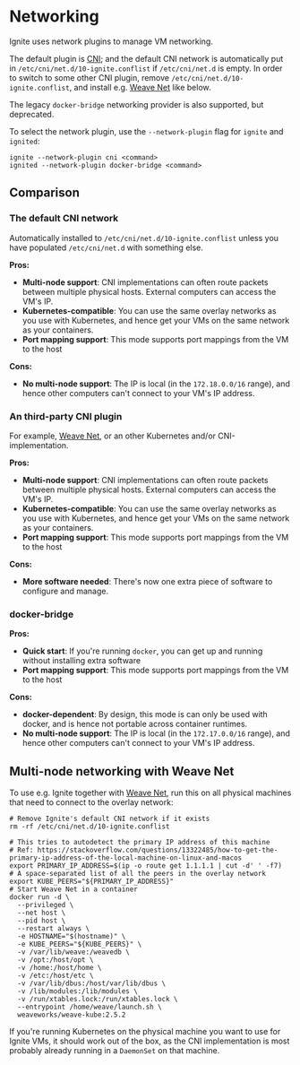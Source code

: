# Networking

Ignite uses network plugins to manage VM networking.

The default plugin is [CNI](https://github.com/containernetworking/cni); and the default CNI network is automatically put in
`/etc/cni/net.d/10-ignite.conflist` if `/etc/cni/net.d` is empty. In order to switch to some other CNI plugin,
remove `/etc/cni/net.d/10-ignite.conflist`, and install e.g. [Weave Net](#multi-node-networking-with-weave-net) like below.

The legacy `docker-bridge` networking provider is also supported, but deprecated.

To select the network plugin, use the `--network-plugin` flag for `ignite` and `ignited`:

```console
ignite --network-plugin cni <command>
ignited --network-plugin docker-bridge <command>
```

## Comparison

### The default CNI network

Automatically installed to `/etc/cni/net.d/10-ignite.conflist` unless you have populated `/etc/cni/net.d` with something else.

**Pros:**

- **Multi-node support**: CNI implementations can often route packets between multiple physical hosts. External computers can access the VM's IP.
- **Kubernetes-compatible**: You can use the same overlay networks as you use with Kubernetes, and hence get your VMs on the same network as your containers.
- **Port mapping support**: This mode supports port mappings from the VM to the host

**Cons:**

- **No multi-node support**: The IP is local (in the `172.18.0.0/16` range), and hence other computers can't connect to your VM's IP address.

### An third-party CNI plugin

For example, [Weave Net](#multi-node-networking-with-weave-net), or an other Kubernetes and/or CNI-implementation.

**Pros:**

- **Multi-node support**: CNI implementations can often route packets between multiple physical hosts. External computers can access the VM's IP.
- **Kubernetes-compatible**: You can use the same overlay networks as you use with Kubernetes, and hence get your VMs on the same network as your containers.
- **Port mapping support**: This mode supports port mappings from the VM to the host

**Cons:**

- **More software needed**: There's now one extra piece of software to configure and manage.

### docker-bridge

**Pros:**

- **Quick start**: If you're running `docker`, you can get up and running without installing extra software
- **Port mapping support**: This mode supports port mappings from the VM to the host

**Cons:**

- **docker-dependent**: By design, this mode is can only be used with docker, and is hence not portable across container runtimes.
- **No multi-node support**: The IP is local (in the `172.17.0.0/16` range), and hence other computers can't connect to your VM's IP address.

## Multi-node networking with Weave Net

To use e.g. Ignite together with [Weave Net](https://github.com/weaveworks/weave), run this on all physical machines that
need to connect to the overlay network:

```shell
# Remove Ignite's default CNI network if it exists
rm -rf /etc/cni/net.d/10-ignite.conflist

# This tries to autodetect the primary IP address of this machine
# Ref: https://stackoverflow.com/questions/13322485/how-to-get-the-primary-ip-address-of-the-local-machine-on-linux-and-macos
export PRIMARY_IP_ADDRESS=$(ip -o route get 1.1.1.1 | cut -d' ' -f7)
# A space-separated list of all the peers in the overlay network
export KUBE_PEERS="${PRIMARY_IP_ADDRESS}"
# Start Weave Net in a container
docker run -d \
  --privileged \
  --net host \
  --pid host \
  --restart always \
  -e HOSTNAME="$(hostname)" \
  -e KUBE_PEERS="${KUBE_PEERS}" \
  -v /var/lib/weave:/weavedb \
  -v /opt:/host/opt \
  -v /home:/host/home \
  -v /etc:/host/etc \
  -v /var/lib/dbus:/host/var/lib/dbus \
  -v /lib/modules:/lib/modules \
  -v /run/xtables.lock:/run/xtables.lock \
  --entrypoint /home/weave/launch.sh \
  weaveworks/weave-kube:2.5.2
```

If you're running Kubernetes on the physical machine you want to use for Ignite VMs, it should work out of the box, as
the CNI implementation is most probably already running in a `DaemonSet` on that machine.
